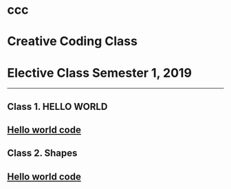 # ccc
# Creative Coding Class
# Elective Class Semester 1, 2019
***
## Class 1. HELLO WORLD

## [Hello world code](https://editor.p5js.org/gregk/sketches/JCyEj_Pd6) 


## Class 2. Shapes

## [Hello world code](https://editor.p5js.org/gregk/sketches/JCyEj_Pd6) 
